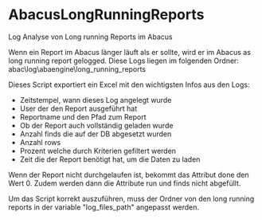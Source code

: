 # AbacusLongRunningReports
 Log Analyse von Long running Reports im Abacus

Wenn ein Report im Abacus länger läuft als er sollte, wird er im Abacus as long running report gelogged. Diese Logs liegen im folgenden Ordner: abac\log\abaengine\long_running_reports

Dieses Script exportiert ein Excel mit den wichtigsten Infos aus den Logs:
- Zeitstempel, wann dieses Log angelegt wurde
- User der den Report ausgeführt hat
- Reportname und den Pfad zum Report
- Ob der Report auch vollständig geladen wurde
- Anzahl finds die auf der DB abgesetzt wurden
- Anzahl rows
- Prozent welche durch Kriterien gefiltert werden
- Zeit die der Report benötigt hat, um die Daten zu laden

Wenn der Report nicht durchgelaufen ist, bekommt das Attribut done den Wert 0. Zudem werden dann die Attribute run und finds nicht abgefüllt.

Um das Script korrekt auszuführen, muss der Ordner von den long running reports in der variable "log_files_path" angepasst werden.
